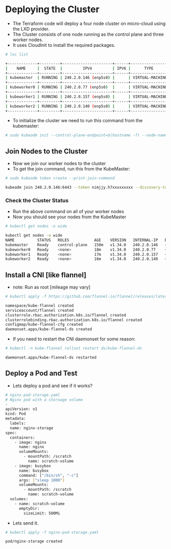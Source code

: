 # Deploying the Cluster
- The Terraform code will deploy a four node cluster on micro-cloud using the LXD provider.
- The Cluster consists of one node running as the control plane and three worker nodes.
- It uses CloudInit to install the required packages.
```bash
# lxc list

+-------------+---------+----------------------+------+-----------------+-----------+---------------+
|    NAME     |  STATE  |         IPV4         | IPV6 |      TYPE       | SNAPSHOTS |   LOCATION    |
+-------------+---------+----------------------+------+-----------------+-----------+---------------+
| kubemaster  | RUNNING | 240.2.0.146 (enp5s0) |      | VIRTUAL-MACHINE | 0         | microcloud-01 |
+-------------+---------+----------------------+------+-----------------+-----------+---------------+
| kubeworker0 | RUNNING | 240.2.0.77 (enp5s0)  |      | VIRTUAL-MACHINE | 0         | microcloud-01 |
+-------------+---------+----------------------+------+-----------------+-----------+---------------+
| kubeworker1 | RUNNING | 240.2.0.157 (enp5s0) |      | VIRTUAL-MACHINE | 0         | microcloud-01 |
+-------------+---------+----------------------+------+-----------------+-----------+---------------+
| kubeworker2 | RUNNING | 240.2.0.140 (enp5s0) |      | VIRTUAL-MACHINE | 0         | microcloud-01 |
+-------------+---------+----------------------+------+-----------------+-----------+---------------+
```

- To initialize the cluster we need to run this command from the kubemaster:
```bash
# sudo kubeadm init --control-plane-endpoint=$(hostname -f) --node-name=$(hostname -f) --pod-network-cidr=10.244.0.0/16
```

## Join Nodes to the Cluster
- Now we join our worker nodes to the cluster
- To get the join command, run this from the KubeMaster:
```bash
# sudo kubeadm token create --print-join-command

kubeadm join 240.2.0.146:6443 --token nimjjy.h7xxxxxxxxx --discovery-token-ca-cert-hash sha256:9f9996006a105b50523385ca2c8a8blahblah77777
```

### Check the Cluster Status
- Run the above command on all of your worker nodes
- Now you should see your nodes from the KubeMaster
```bash
# kubectl get nodes -o wide

kubectl get nodes -o wide
NAME          STATUS   ROLES           AGE    VERSION   INTERNAL-IP   EXTERNAL-IP   OS-IMAGE             KERNEL-VERSION     CONTAINER-RUNTIME
kubemaster    Ready    control-plane   150m   v1.34.0   240.2.0.146   <none>        Ubuntu 24.04.3 LTS   6.8.0-71-generic   containerd://1.7.27
kubeworker0   Ready    <none>          18m    v1.34.0   240.2.0.77    <none>        Ubuntu 24.04.3 LTS   6.8.0-71-generic   containerd://1.7.27
kubeworker1   Ready    <none>          17m    v1.34.0   240.2.0.157   <none>        Ubuntu 24.04.3 LTS   6.8.0-71-generic   containerd://1.7.27
kubeworker2   Ready    <none>          16m    v1.34.0   240.2.0.140   <none>        Ubuntu 24.04.3 LTS   6.8.0-71-generic   containerd://1.7.27
```

## Install a CNI [like flannel]
- note: Run as root [mileage may vary]
```bash
# kubectl apply -f https://github.com/flannel-io/flannel/releases/latest/download/kube-flannel.yml

namespace/kube-flannel created
serviceaccount/flannel created
clusterrole.rbac.authorization.k8s.io/flannel created
clusterrolebinding.rbac.authorization.k8s.io/flannel created
configmap/kube-flannel-cfg created
daemonset.apps/kube-flannel-ds created
```

- If you need to restart the CNI daemonset for some reason:
```bash
# kubectl -n kube-flannel rollout restart ds/kube-flannel-ds

daemonset.apps/kube-flannel-ds restarted
```


## Deploy a Pod and Test
- Lets deploy a pod and see if it works?
```bash
# nginx-pod-storage.yaml
# Nginx pod with a storoage volume
-
apiVersion: v1
kind: Pod
metadata:
  labels:
  name: nginx-storage
spec:
  containers:
    - image: nginx
      name: nginx
      volumeMounts:
        - mountPath: /scratch
          name: scratch-volume
    - image: busybox
      name: busybox
      command: ["/bin/sh", "-c"]
      args: ["sleep 1000"]
      volumeMounts:
        - mountPath: /scratch
          name: scratch-volume
  volumes:
    - name: scratch-volume
      emptyDir:
        sizeLimit: 500Mi
```

- Lets send it.
```bash
# kubectl apply -f nginx-pod-storage.yaml

pod/nginx-storage created


```
